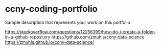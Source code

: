 # ccny-coding-portfolio
Sample description that represents your work on this portfolio

https://stackoverflow.com/questions/12258399/how-do-i-create-a-folder-in-a-github-repository
https://github.com/zmuhls/ccny-data-science
https://zmuhls.github.io/ccny-data-science/

